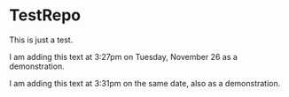 # TestRepo
This is just a test.

I am adding this text at 3:27pm on Tuesday, November 26 as a demonstration.

I am adding this text at 3:31pm on the same date, also as a demonstration.  
